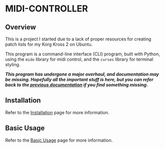 # MIDI-CONTROLLER
## Overview
This is a project I started due to a lack of proper resources for creating patch lists for my Korg Kross 2 on Ubuntu.

This program is a command-line interface (CLI) program, built with Python, using the `mido` library for midi control, and the `curses` library for terminal styling.

***This program has undergone a major overhaul, and documentation may be missing.
Hopefully all the important stuff is here, but you can refer back to the [previous documentation](documentation/old_instructions.md) if you find something missing.***

## Installation
Refer to the [Installation](documentation/installation.md) page for more information.

## Basic Usage
Refer to the [Basic Usage](documentation/basic_usage.md) page for more information.